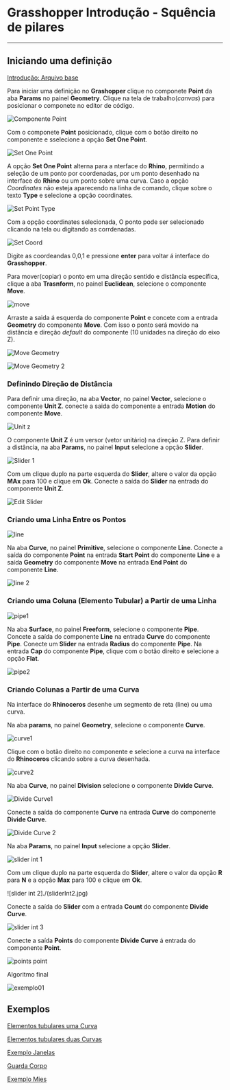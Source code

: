 # Grasshopper Introdução - Squência de pilares

_______________


## Iniciando uma definição

[Introdução: Arquivo base](./Grasshopper_introdução.gh)

Para iniciar uma definição no **Grashopper** clique no componete **Point** da aba **Params** no painel **Geometry**. Clique na tela de trabalho(*canvas*) para posicionar o componete no editor de código.

![Componente Point](./pointComp.jpg)

Com o componete **Point** posicionado, clique com o botão direito no componente e sselecione a opção **Set One Point**.

![Set One Point](./setOnepoint.jpg)

A opção **Set One Point** alterna para a nterface do **Rhino**, permitindo a seleção de um ponto por coordenadas, por um ponto desenhado na interface do **Rhino** ou um ponto sobre uma curva. Caso a opção *Coordinates* não esteja aparecendo na linha de comando, clique sobre o texto **Type** e selecione a opção coordinates.

![Set Point Type](./setPointType.png)

Com a opção coordinates selecionada, O ponto pode ser selecionado clicando na tela ou digitando as corrdenadas.

![Set Coord](./setPointCoord.png)

Digite as coordeandas 0,0,1 e pressione **enter** para voltar á interface do **Grasshopper**.

Para mover(copiar) o ponto em uma direção sentido e distância específica, clique a aba **Trasnform**, no painel **Euclidean**, selecione o componente **Move**.

![move](./MoveComp.png)

Arraste a saida á esquerda do componente **Point** e concete com a entrada **Geometry** do componente **Move**. Com isso o ponto será movido na distância e direção *default* do componente (10 unidades na direção do eixo Z).

![Move Geometry](./MoveConect.png)

![Move Geometry 2](./move2.png)

### Definindo Direção de Distância

Para definir uma direção, na aba **Vector**, no painel **Vector**, selecione o componente **Unit Z**. conecte a saida do componente a entrada **Motion** do componente **Move**.

![Unit z](./unitZ.png)

O componente **Unit Z** é um versor (vetor unitário) na direção Z. Para definir a distância, na aba **Params**, no painel **Input** selecione a opção **Slider**.

![Slider 1](./slider1.png)

Com um clique duplo na parte esquerda do **Slider**, altere o valor da opção **MAx** para 100 e clique em **Ok**. Conecte a saída do **Slider** na entrada do componente **Unit Z**.

![Edit Slider](./editSlider.png)

### Criando uma Linha Entre os Pontos

![line](./line1.png)

Na aba **Curve**, no painel **Primitive**, selecione o componente **Line**. Conecte a saída do componente **Point** na entrada **Start Point** do componente **Line** e a saída **Geometry** do componente **Move** na entrada **End Point** do componente **Line**.

![line 2](./line2.png)

### Criando uma Coluna (Elemento Tubular) a Partir de uma Linha

![pipe1](./pipe1.png)

Na aba **Surface**, no painel **Freeform**, selecione o componente **Pipe**. Concete a saída do componente **Line** na entrada **Curve** do componente **Pipe**. Conecte um **Slider** na entrada **Radius** do componente **Pipe**. Na entrada **Cap** do componente **Pipe**, clique com o botão direito e selecione a opção **Flat**.

![pipe2](./pipe2.png)

### Criando Colunas a Partir de uma Curva

Na interface do **Rhinoceros** desenhe um segmento de reta (line) ou uma curva.

Na aba **params**, no painel **Geometry**, selecione o componente **Curve**.

![curve1](./curve1.png)

Clique com o botão direito no componente e selecione a curva na interface do **Rhinoceros** clicando sobre a curva desenhada.

![curve2](./curve2.png)

Na aba **Curve**, no painel **Division** selecione o componente **Divide Curve**.

![Divide Curve1](./divideCurve1.png)

Conecte a saída do componente **Curve** na entrada **Curve** do componente **Divide Curve**.

![Divide Curve 2](./divideCurve2.png)

Na aba **Params**, no painel **Input** selecione a opção **Slider**.

![slider int 1](./sliderInt1.png)

Com um clique duplo na parte esquerda do **Slider**, altere o valor da opção **R** para **N** e a opção **Max** para 100 e clique em **Ok**.

![slider int 2]./(sliderInt2.jpg)

Conecte a saída do **Slider** com a entrada **Count** do componente **Divide Curve**.

![slider int 3](./sliderInt3.png)

Conecte a saída **Points** do componente **Divide Curve** á entrada do componente **Point**.

![points point](./Points_Point.png)

Algoritmo final

![exemplo01](./exemplo01.png)

## Exemplos

[Elementos tubulares uma Curva](./ELEMENTOS_TUBULARES_UMA_CURVA.gh)

[Elementos tubulares duas Curvas](./ELEMENTOS_TUBULARES_DUAS_CURVAS.gh)

[Exemplo Janelas](./exemplo_janela.gh)

[Guarda Corpo](./GUARDA-CORPO.gh)

[Exemplo Mies](./Exemplo_Mies.gh)

